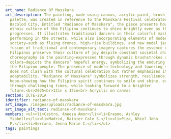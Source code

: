 ```yaml
---
art_name: Radiance Of Masskara
art_description: The painting, made using canvas, acrylic paint, brush, pen, and
  palette, was created in reference to the Masskara Festival celebrated in
  Bacolod City. Entitled "Radiance of Masskara", the piece presents how the
  ethnic culture of the Filipino continues to shine brightly even as the world
  progresses. It illustrates traditional dancers in their colorful masks
  performing in the streets, while also incorporating elements of modern
  society—such as flying drones, high-rise buildings, and new model jeeps. This
  fusion of traditional and contemporary imagery captures the essence of how
  Filipinos preserve their culture of joy despite constant societal changes. The
  choreography in the painting—expressed through dynamic brushstrokes and vivid
  colors—depicts the dancers’ hopeful energy, symbolizing the enduring spirit of
  the Filipino people. The presence of modern technology and towering structures
  does not clash with the cultural celebration but rather emphasizes its
  adaptability. "Radiance of Masskara" symbolizes strength, resilience, and
  hope—showing how the Filipino spirit continues to smile and shine, even
  through challenging times, while looking forward to a brighter
  future.<br>2025<br>12in x 12in<br> Acryclic on canvas
section: ICTE-201A
identifier: radiance-of-masskara
art_image: /images/uploads/radiance-of-masskara.jpg
art_image_alt_text: radiance-of-masskara
members: <ul><li>Castro, Aneeza Amor</li><li>Erasmo, Ashley
  Ysabelle</li><li>Madrid, Rainier Cale S.</li><li>Piza, Nhiel John
  P.</li><li>Serrano, Jenna Marie C.</li></ul>
tags: paintings
---
```

